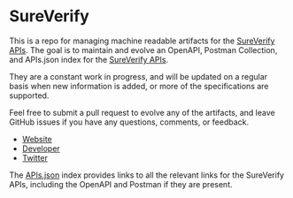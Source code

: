 # SureVerifyThis is a repo for managing machine readable artifacts for the [SureVerify APIs](http://sureverify.com/). The goal is to maintain and evolve an OpenAPI, Postman Collection, and APIs.json index for the [SureVerify APIs](http://sureverify.com/).They are a constant work in progress, and will be updated on a regular basis when new information is added, or more of the specifications are supported.Feel free to submit a pull request to evolve any of the artifacts, and leave GitHub issues if you have any questions, comments, or feedback.- [Website](http://sureverify.com/)- [Developer](http://sureverify.com/)- [Twitter](https://twitter.com/SureVerify)The [APIs.json](https://github.com/api-evangelist/sureverify/blob/master/apis.json) index provides links to all the relevant links for the SureVerify APIs, including the OpenAPI and Postman if they are present.